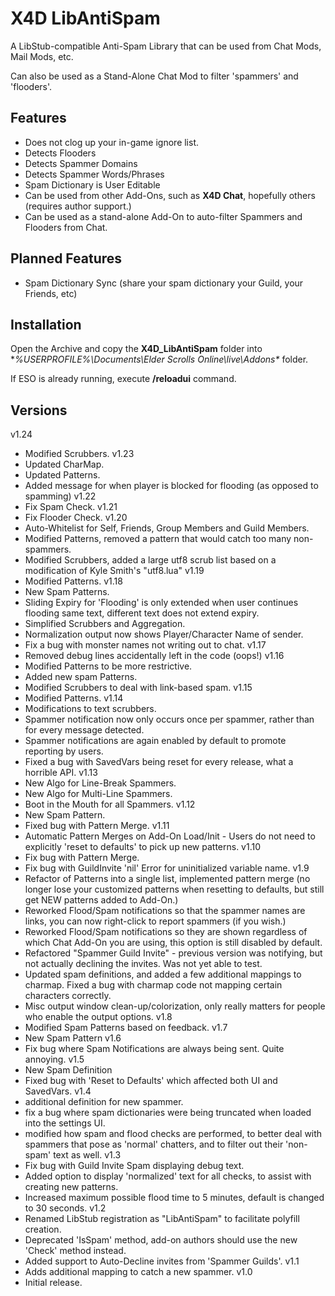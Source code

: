 # X4D LibAntiSpam

A LibStub-compatible Anti-Spam Library that can be used from Chat Mods, Mail Mods, etc.

Can also be used as a Stand-Alone Chat Mod to filter 'spammers' and 'flooders'.

## Features

* Does not clog up your in-game ignore list.
* Detects Flooders
* Detects Spammer Domains
* Detects Spammer Words/Phrases
* Spam Dictionary is User Editable
* Can be used from other Add-Ons, such as **X4D Chat**, hopefully others (requires author support.)
* Can be used as a stand-alone Add-On to auto-filter Spammers and Flooders from Chat.

## Planned Features

* Spam Dictionary Sync (share your spam dictionary your Guild, your Friends, etc)

## Installation

Open the Archive and copy the **X4D_LibAntiSpam** folder into **%USERPROFILE%\Documents\Elder Scrolls Online\live\Addons\** folder.

If ESO is already running, execute **/reloadui** command.

## Versions
v1.24
- Modified Scrubbers.
v1.23
- Updated CharMap.
- Updated Patterns.
- Added message for when player is blocked for flooding (as opposed to spamming)
v1.22
- Fix Spam Check. 
v1.21
- Fix Flooder Check.
v1.20
- Auto-Whitelist for Self, Friends, Group Members and Guild Members.
- Modified Patterns, removed a pattern that would catch too many non-spammers.
- Modified Scrubbers, added a large utf8 scrub list based on a modification of Kyle Smith's "utf8.lua"
v1.19
- Modified Patterns.
v1.18
- New Spam Patterns.
- Sliding Expiry for 'Flooding' is only extended when user continues flooding same text, different text does not extend expiry.
- Simplified Scrubbers and Aggregation.
- Normalization output now shows Player/Character Name of sender.
- Fix a bug with monster names not writing out to chat.
v1.17
- Removed debug lines accidentally left in the code (oops!)
v1.16
- Modified Patterns to be more restrictive.
- Added new spam Patterns.
- Modified Scrubbers to deal with link-based spam.
v1.15
- Modified Patterns.
v1.14
- Modifications to text scrubbers.
- Spammer notification now only occurs once per spammer, rather than for every message detected.
- Spammer notifications are again enabled by default to promote reporting by users.
- Fixed a bug with SavedVars being reset for every release, what a horrible API.
v1.13
- New Algo for Line-Break Spammers.
- New Algo for Multi-Line Spammers.
- Boot in the Mouth for all Spammers.
v1.12
- New Spam Pattern.
- Fixed bug with Pattern Merge.
v1.11
- Automatic Pattern Merges on Add-On Load/Init - Users do not need to explicitly 'reset to defaults' to pick up new patterns.
v1.10
- Fix bug with Pattern Merge.
- Fix bug with GuildInvite 'nil' Error for uninitialized variable name.
v1.9
- Refactor of Patterns into a single list, implemented pattern merge (no longer lose your customized patterns when resetting to defaults, but still get NEW patterns added to Add-On.)
- Reworked Flood/Spam notifications so that the spammer names are links, you can now right-click to report spammers (if you wish.)
- Reworked Flood/Spam notifications so they are shown regardless of which Chat Add-On you are using, this option is still disabled by default.
- Refactored "Spammer Guild Invite" - previous version was notifying, but not actually declining the invites. Was not yet able to test.
- Updated spam definitions, and added a few additional mappings to charmap. Fixed a bug with charmap code not mapping certain characters correctly.
- Misc output window clean-up/colorization, only really matters for people who enable the output options.
v1.8
- Modified Spam Patterns based on feedback.
v1.7
- New Spam Pattern
v1.6
- Fix bug where Spam Notifications are always being sent. Quite annoying.
v1.5
- New Spam Definition
- Fixed bug with 'Reset to Defaults' which affected both UI and SavedVars.
v1.4
- additional definition for new spammer.
- fix a bug where spam dictionaries were being truncated when loaded into the settings UI.
- modified how spam and flood checks are performed, to better deal with spammers that pose as 'normal' chatters, and to filter out their 'non-spam' text as well.
v1.3
- Fix bug with Guild Invite Spam displaying debug text.
- Added option to display 'normalized' text for all checks, to assist with creating new patterns.
- Increased maximum possible flood time to 5 minutes, default is changed to 30 seconds.
v1.2
- Renamed LibStub registration as "LibAntiSpam" to facilitate polyfill creation.
- Deprecated 'IsSpam' method, add-on authors should use the new 'Check' method instead.
- Added support to Auto-Decline invites from 'Spammer Guilds'.
v1.1
- Adds additional mapping to catch a new spammer.
v1.0
- Initial release.
